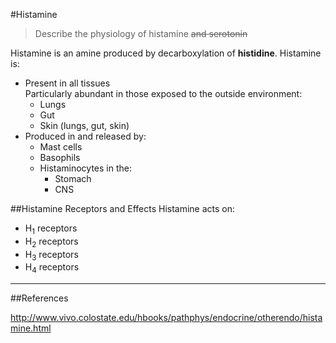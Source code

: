 #Histamine

> Describe the physiology of histamine ~~and serotonin~~

Histamine is an amine produced by decarboxylation of **histidine**. Histamine is:
* Present in all tissues  
Particularly abundant in those exposed to the outside environment:
    * Lungs
    * Gut
    * Skin (lungs, gut, skin)
* Produced in and released by:
    * Mast cells
    * Basophils
    * Histaminocytes in the:
        * Stomach
        * CNS
    
##Histamine Receptors and Effects
Histamine acts on:
* H<sub>1</sub> receptors
* H<sub>2</sub> receptors
* H<sub>3</sub> receptors
* H<sub>4</sub> receptors


---

##References

http://www.vivo.colostate.edu/hbooks/pathphys/endocrine/otherendo/histamine.html
